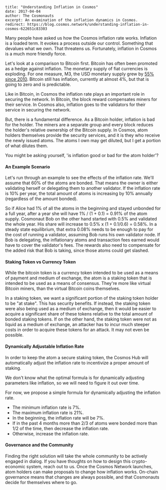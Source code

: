 ~~~
title: "Understanding Inflation in Cosmos"
date: 2017-04-04
author: The Cosmonauts
excerpt: An examination of the inflation dynamics in Cosmos.
redirect: https://blog.cosmos.network/understanding-inflation-in-cosmos-622651c83303
~~~

Many people have asked us how the Cosmos inflation rate works. Inflation is a
loaded term. It evokes a process outside our control. Something that devalues
what we own. That threatens us. Fortunately, inflation in Cosmos is a much more
friendly force.

Let's look at a comparison to Bitcoin first. Bitcoin has often been promoted
as a hedge against inflation. The monetary supply of fiat currencies is
exploding. For one measure, M3, the USD monetary supply grew by [55% since
2010](https://data.oecd.org/money/broad-money-m3.htm). Bitcoin still has
inflation, currently at almost 4%, but that is going to zero and is
predictable.

Like in Bitcoin, in Cosmos the inflation rate plays an important role in
securing the network. In Bitcoin, the block reward compensates miners for their
service. In Cosmos also, inflation goes to the validators for their service in
securing the network.

But, there is a fundamental difference. As a Bitcoin holder, inflation is bad
for the holder. The miners are a separate group and every block reduces the
holder's relative ownership of the Bitcoin supply. In Cosmos, atom holders
themselves provide the security services, and it is they who receive the newly
issued atoms. The atoms I own may get diluted, but I get a portion of what
dilutes them.

You might be asking yourself, 'is inflation good or bad for the atom holder'?

#### An Example Scenario

Let's run through an example to see the effects of the inflation rate. We'll
assume that 60% of the atoms are bonded. That means the owner is either
validating herself or delegating them to another validator. If the inflation
rate is 10% per year, the total amount of atoms is increasing by 10% annually
(regardless of the amount bonded).

So if Alice had 1% of all the atoms in the beginning and stayed unbonded for a
full year, after a year she will have 1% / (1 + 0.1) = 0.91% of the atom
supply.  Cosmonaut Bob on the other hand started with 0.5% and validated the
whole year.  His share will increase to 0.5% x (1 + 0.1/0.6) = 0.58%. In a
steady state equilibrium, that extra 0.08% needs to be enough to pay for the
cost of running a validator, assuming Bob runs his own validator node. If Bob
is delegating, the inflationary atoms and transaction fees earned would have to
cover the validator's fees. The rewards also need to compensate for the added
risk that Bob is taking, since those atoms could get slashed.

#### Staking Token vs Currency Token

While the bitcoin token is a currency token intended to be used as a means of
payment and medium of exchange, the atom is a staking token that is intended to
be used as a means of consensus.  They're more like virtual Bitcoin miners,
than the virtual Bitcoin coins themselves.

In a staking token, we want a significant portion of the staking token holder
to be "at stake".  This has security benefits.  If instead, the staking token
were also being used as a medium of exchange, then it would be easier to
acquire a significant share of these tokens relative to the total amount of
bonded staking tokens.  If on the other hand, the staking token were not as
liquid as a medium of exchange, an attacker has to incur much steeper costs in
order to acquire these tokens for an attack.  It may not even be possible.

#### Dynamically Adjustable Inflation Rate

In order to keep the atom a secure staking token, the Cosmos Hub will automatically
adjust the inflation rate to incentivize a proper amount of staking.

We don't know what the optimal formula is for dynamically adjusting parameters like
inflation, so we will need to figure it out over time.

For now, we propose a simple formula for dynamically adjusting the inflation rate.

  * The minimum inflation rate is 7%.
  * The maximum inflation rate is 21%.
  * In the beginning, the inflation rate will be 7%.
  * If in the past 4 months more than 2/3 of atoms were bonded more than 1/2 of the time, then decrease the inflation rate.
  * Otherwise, increase the inflation rate.

#### Governance and the Community

Finding the right solution will take the whole community to be actively engaged
in dialog. If you have thoughts on how to design this crypto-economic system,
reach out to us.  Once the Cosmos Network launches, atom holders can make
proposals to change how inflation works. On-chain governance means that changes
are always possible, and that Cosmonauts decide for themselves where to go.
